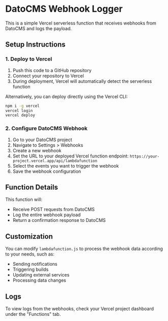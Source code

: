 # DatoCMS Webhook Logger

This is a simple Vercel serverless function that receives webhooks from DatoCMS and logs the payload.

## Setup Instructions

### 1. Deploy to Vercel

1. Push this code to a GitHub repository
2. Connect your repository to Vercel
3. During deployment, Vercel will automatically detect the serverless function

Alternatively, you can deploy directly using the Vercel CLI:

```bash
npm i -g vercel
vercel login
vercel deploy
```

### 2. Configure DatoCMS Webhook

1. Go to your DatoCMS project
2. Navigate to Settings > Webhooks
3. Create a new webhook
4. Set the URL to your deployed Vercel function endpoint: `https://your-project.vercel.app/api/lambdafunction`
5. Select the events you want to trigger the webhook
6. Save the webhook configuration

## Function Details

This function will:
- Receive POST requests from DatoCMS
- Log the entire webhook payload
- Return a confirmation response to DatoCMS

## Customization

You can modify `lambdafunction.js` to process the webhook data according to your needs, such as:
- Sending notifications
- Triggering builds
- Updating external services
- Processing data changes

## Logs

To view logs from the webhooks, check your Vercel project dashboard under the "Functions" tab.
